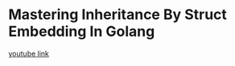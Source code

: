# Mastering Inheritance By Struct Embedding In Golang
[youtube link](https://www.youtube.com/watch?v=Gmlh0NrvzP0&list=PL0xRBLFXXsP7-0IVCmoo2FEWBrQzfH2l8&index=15)